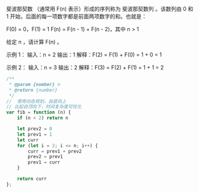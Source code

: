 斐波那契数 （通常用 F(n) 表示）形成的序列称为 斐波那契数列 。该数列由 0 和 1 开始，后面的每一项数字都是前面两项数字的和。也就是：

F(0) = 0，F(1) = 1
F(n) = F(n - 1) + F(n - 2)，其中 n > 1

给定 n ，请计算 F(n) 。

 
示例 1：
输入：n = 2
输出：1
解释：F(2) = F(1) + F(0) = 1 + 0 = 1

示例 2：
输入：n = 3
输出：2
解释：F(3) = F(2) + F(1) = 1 + 1 = 2

```javascript
/**
 * @param {number} n
 * @return {number}
 */
//  使用动态规划，自底向上
// 比起自顶向下，时间复杂度可优化
var fib = function (n) {
    if (n < 2) return n

    let prev2 = 0
    let prev1 = 1
    let curr
    for (let i = 2; i <= n; i++) {
        curr = prev1 + prev2
        prev2 = prev1
        prev1 = curr
    }

    return curr
};
```
